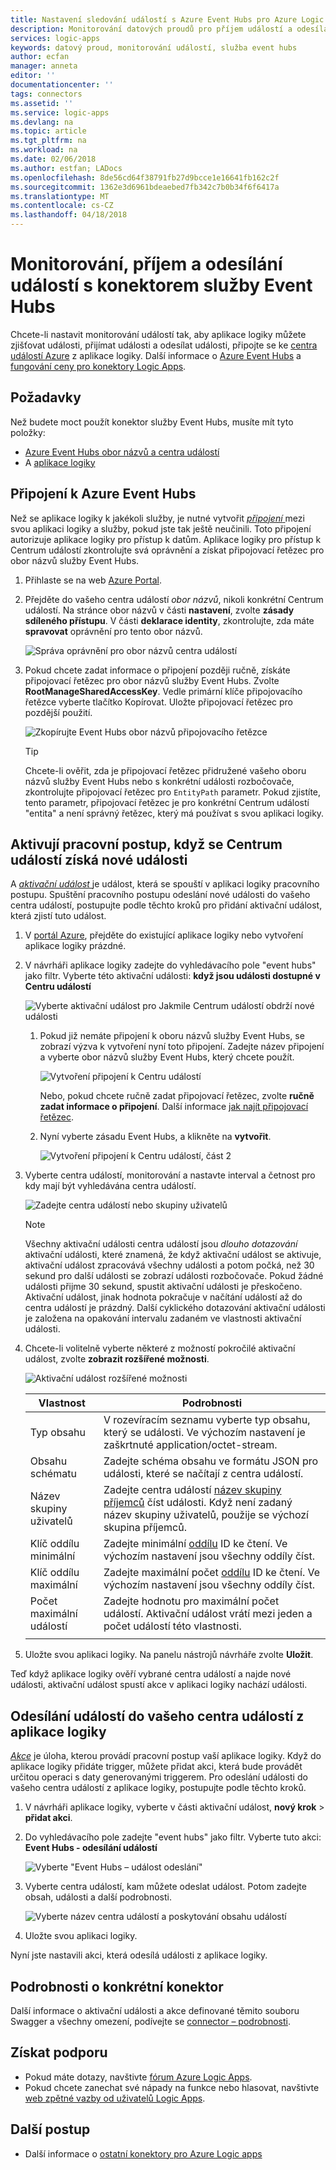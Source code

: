 ```yaml
---
title: Nastavení sledování událostí s Azure Event Hubs pro Azure Logic Apps | Microsoft Docs
description: Monitorování datových proudů pro příjem událostí a odesílání událostí s logic apps pomocí Azure Event Hubs
services: logic-apps
keywords: datový proud, monitorování událostí, služba event hubs
author: ecfan
manager: anneta
editor: ''
documentationcenter: ''
tags: connectors
ms.assetid: ''
ms.service: logic-apps
ms.devlang: na
ms.topic: article
ms.tgt_pltfrm: na
ms.workload: na
ms.date: 02/06/2018
ms.author: estfan; LADocs
ms.openlocfilehash: 8de56cd64f38791fb27d9bcce1e16641fb162c2f
ms.sourcegitcommit: 1362e3d6961bdeaebed7fb342c7b0b34f6f6417a
ms.translationtype: MT
ms.contentlocale: cs-CZ
ms.lasthandoff: 04/18/2018
---
```

# <a name="monitor-receive-and-send-events-with-the-event-hubs-connector"></a>Monitorování, příjem a odesílání událostí s konektorem služby Event Hubs

Chcete-li nastavit monitorování událostí tak, aby aplikace logiky můžete zjišťovat události, přijímat události a odesílat události, připojte se ke [centra událostí Azure](https://azure.microsoft.com/services/event-hubs) z aplikace logiky. Další informace o [Azure Event Hubs](../event-hubs/event-hubs-what-is-event-hubs.md) a [fungování ceny pro konektory Logic Apps](../logic-apps/logic-apps-pricing.md).

## <a name="prerequisites"></a>Požadavky

Než budete moct použít konektor služby Event Hubs, musíte mít tyto položky:

* [Azure Event Hubs obor názvů a centra událostí](../event-hubs/event-hubs-create.md)
* A [aplikace logiky](../logic-apps/quickstart-create-first-logic-app-workflow.md)

<a name="permissions-connection-string"></a>

## <a name="connect-to-azure-event-hubs"></a>Připojení k Azure Event Hubs

Než se aplikace logiky k jakékoli služby, je nutné vytvořit [ *připojení* ](./connectors-overview.md) mezi svou aplikaci logiky a služby, pokud jste tak ještě neučinili. Toto připojení autorizuje aplikace logiky pro přístup k datům. Aplikace logiky pro přístup k Centrum událostí zkontrolujte svá oprávnění a získat připojovací řetězec pro obor názvů služby Event Hubs.

1.  Přihlaste se na web [Azure Portal](https://portal.azure.com "Azure Portal"). 

2.  Přejděte do vašeho centra událostí *obor názvů*, nikoli konkrétní Centrum událostí. Na stránce obor názvů v části **nastavení**, zvolte **zásady sdíleného přístupu**. V části **deklarace identity**, zkontrolujte, zda máte **spravovat** oprávnění pro tento obor názvů.

    ![Správa oprávnění pro obor názvů centra událostí](./media/connectors-create-api-azure-event-hubs/event-hubs-namespace.png)

3. Pokud chcete zadat informace o připojení později ručně, získáte připojovací řetězec pro obor názvů služby Event Hubs. Zvolte **RootManageSharedAccessKey**. Vedle primární klíče připojovacího řetězce vyberte tlačítko Kopírovat. Uložte připojovací řetězec pro pozdější použití.

    ![Zkopírujte Event Hubs obor názvů připojovacího řetězce](media/connectors-create-api-azure-event-hubs/find-event-hub-namespace-connection-string.png)

    > [!TIP]
    > Chcete-li ověřit, zda je připojovací řetězec přidružené vašeho oboru názvů služby Event Hubs nebo s konkrétní události rozbočovače, zkontrolujte připojovací řetězec pro `EntityPath` parametr. Pokud zjistíte, tento parametr, připojovací řetězec je pro konkrétní Centrum událostí "entita" a není správný řetězec, který má používat s svou aplikaci logiky.

## <a name="trigger-workflow-when-your-event-hub-gets-new-events"></a>Aktivují pracovní postup, když se Centrum událostí získá nové události

A [ *aktivační událost* ](../logic-apps/logic-apps-overview.md#logic-app-concepts) je událost, která se spouští v aplikaci logiky pracovního postupu. Spuštění pracovního postupu odeslání nové události do vašeho centra událostí, postupujte podle těchto kroků pro přidání aktivační událost, která zjistí tuto událost.

1. V [portál Azure](https://portal.azure.com "portál Azure"), přejděte do existující aplikace logiky nebo vytvoření aplikace logiky prázdné.

2. V návrháři aplikace logiky zadejte do vyhledávacího pole "event hubs" jako filtr. Vyberte této aktivační události: **když jsou události dostupné v Centru událostí**

   ![Vyberte aktivační událost pro Jakmile Centrum událostí obdrží nové události](./media/connectors-create-api-azure-event-hubs/find-event-hubs-trigger.png)

   1. Pokud již nemáte připojení k oboru názvů služby Event Hubs, se zobrazí výzva k vytvoření nyní toto připojení. Zadejte název připojení a vyberte obor názvů služby Event Hubs, který chcete použít.

      ![Vytvoření připojení k Centru událostí](./media/connectors-create-api-azure-event-hubs/create-event-hubs-connection-1.png)

      Nebo, pokud chcete ručně zadat připojovací řetězec, zvolte **ručně zadat informace o připojení**. 
      Další informace [jak najít připojovací řetězec](#permissions-connection-string).

   2. Nyní vyberte zásadu Event Hubs, a klikněte na **vytvořit**.

      ![Vytvoření připojení k Centru událostí, část 2](./media/connectors-create-api-azure-event-hubs/create-event-hubs-connection-2.png)

3. Vyberte centra událostí, monitorování a nastavte interval a četnost pro kdy mají být vyhledávána centra událostí.

    ![Zadejte centra událostí nebo skupiny uživatelů](./media/connectors-create-api-azure-event-hubs/select-event-hub.png)
    
    > [!NOTE]
    > Všechny aktivační události centra událostí jsou *dlouho dotazování* aktivační události, které znamená, že když aktivační událost se aktivuje, aktivační událost zpracovává všechny události a potom počká, než 30 sekund pro další události se zobrazí události rozbočovače.
    > Pokud žádné události přijme 30 sekund, spustit aktivační události je přeskočeno. Aktivační událost, jinak hodnota pokračuje v načítání událostí až do centra událostí je prázdný.
    > Další cyklického dotazování aktivační události je založena na opakování intervalu zadaném ve vlastnosti aktivační události.


4. Chcete-li volitelně vyberte některé z možností pokročilé aktivační událost, zvolte **zobrazit rozšířené možnosti**.

    ![Aktivační událost rozšířené možnosti](./media/connectors-create-api-azure-event-hubs/event-hubs-trigger-advanced.png)

    | Vlastnost | Podrobnosti |
    | --- | --- |
    | Typ obsahu  |V rozevíracím seznamu vyberte typ obsahu, který se události. Ve výchozím nastavení je zaškrtnuté application/octet-stream. |
    | Obsahu schématu |Zadejte schéma obsahu ve formátu JSON pro události, které se načítají z centra událostí. |
    | Název skupiny uživatelů |Zadejte centra událostí [název skupiny příjemců](../event-hubs/event-hubs-features.md#consumer-groups) číst události. Když není zadaný název skupiny uživatelů, použije se výchozí skupina příjemců. |
    | Klíč oddílu minimální |Zadejte minimální [oddílu](../event-hubs/event-hubs-features.md#partitions) ID ke čtení. Ve výchozím nastavení jsou všechny oddíly číst. |
    | Klíč oddílu maximální |Zadejte maximální počet [oddílu](../event-hubs/event-hubs-features.md#partitions) ID ke čtení. Ve výchozím nastavení jsou všechny oddíly číst. |
    | Počet maximální událostí |Zadejte hodnotu pro maximální počet událostí. Aktivační událost vrátí mezi jeden a počet událostí této vlastnosti. |
    |||

5. Uložte svou aplikaci logiky. Na panelu nástrojů návrháře zvolte **Uložit**.

Teď když aplikace logiky ověří vybrané centra událostí a najde nové události, aktivační událost spustí akce v aplikaci logiky nachází události.

## <a name="send-events-to-your-event-hub-from-your-logic-app"></a>Odesílání událostí do vašeho centra událostí z aplikace logiky

[*Akce*](../logic-apps/logic-apps-overview.md#logic-app-concepts) je úloha, kterou provádí pracovní postup vaší aplikace logiky. Když do aplikace logiky přidáte trigger, můžete přidat akci, která bude provádět určitou operaci s daty generovanými triggerem. Pro odeslání události do vašeho centra událostí z aplikace logiky, postupujte podle těchto kroků.

1. V návrháři aplikace logiky, vyberte v části aktivační událost, **nový krok** > **přidat akci**.

2. Do vyhledávacího pole zadejte "event hubs" jako filtr.
Vyberte tuto akci: **Event Hubs - odesílání událostí**

   ![Vyberte "Event Hubs – událost odeslání"](./media/connectors-create-api-azure-event-hubs/select-event-hubs-send-event-action.png)

3. Vyberte centra událostí, kam můžete odeslat událost. Potom zadejte obsah, události a další podrobnosti.

   ![Vyberte název centra událostí a poskytování obsahu událostí](./media/connectors-create-api-azure-event-hubs/event-hubs-send-event-action.png)

4. Uložte svou aplikaci logiky.

Nyní jste nastavili akci, která odesílá události z aplikace logiky. 

## <a name="connector-specific-details"></a>Podrobnosti o konkrétní konektor

Další informace o aktivační události a akce definované těmito souboru Swagger a všechny omezení, podívejte se [connector – podrobnosti](/connectors/eventhubs/).

## <a name="get-support"></a>Získat podporu

* Pokud máte dotazy, navštivte [fórum Azure Logic Apps](https://social.msdn.microsoft.com/Forums/en-US/home?forum=azurelogicapps).
* Pokud chcete zanechat své nápady na funkce nebo hlasovat, navštivte [web zpětné vazby od uživatelů Logic Apps](http://aka.ms/logicapps-wish).

## <a name="next-steps"></a>Další postup

* Další informace o [ostatní konektory pro Azure Logic apps](../connectors/apis-list.md)